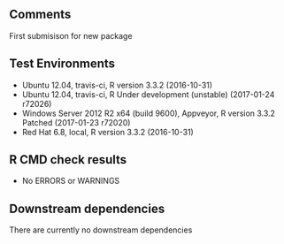 ## Comments
First submisison for new package

## Test Environments
- Ubuntu 12.04, travis-ci, R version 3.3.2 (2016-10-31)
- Ubuntu 12.04, travis-ci, R Under development (unstable) (2017-01-24 r72026)
- Windows Server 2012 R2 x64 (build 9600), Appveyor, R version 3.3.2 Patched (2017-01-23 r72020)
- Red Hat 6.8, local, R version 3.3.2 (2016-10-31)

## R CMD check results
- No ERRORS or WARNINGS

## Downstream dependencies
There are currently no downstream dependencies